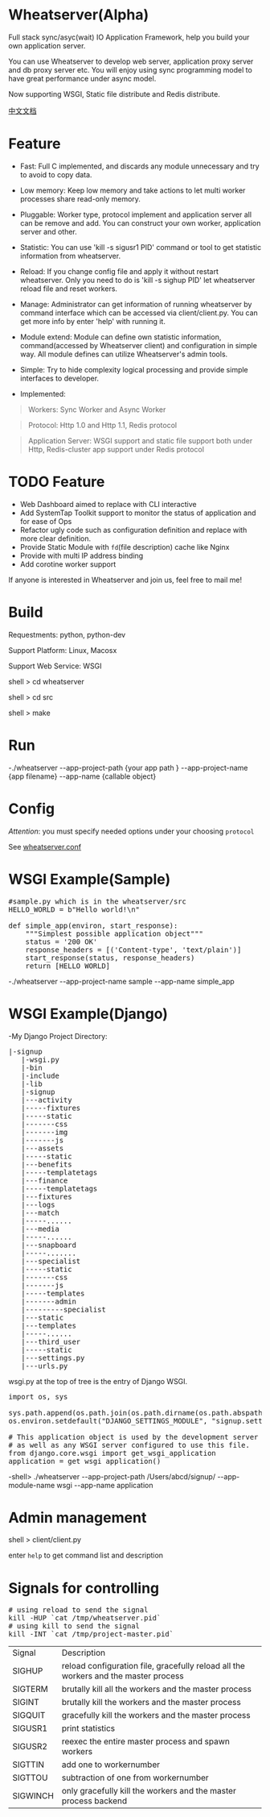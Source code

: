 Wheatserver(Alpha)
===========

Full stack sync/asyc(wait) IO Application Framework, help you build your own
application server.

You can use Wheatserver to develop web server, application proxy server and
db proxy server etc. You will enjoy using sync programming model to have
great performance under async model.

Now supporting WSGI, Static file distribute and Redis distribute.

[中文文档](http://www.wzxue.com/wheatserver-2/)

Feature
===========

* Fast: Full C implemented, and discards any module unnecessary and try to
avoid to copy data.

* Low memory: Keep low memory and take actions to let multi worker processes
share read-only memory.

* Pluggable: Worker type, protocol implement and application server all can be
remove and add. You can construct your own worker, application server and
other.

* Statistic: You can use 'kill -s sigusr1 PID' command or tool to get statistic 
information from wheatserver.

* Reload: If you change config file and apply it without restart wheatserver.
Only you need to do is 'kill -s sighup PID' let wheatserver reload file and
reset workers.

* Manage: Administrator can get information of running wheatserver by command
  interface which can be accessed via client/client.py. You can get more info by
  enter 'help' with running it.

* Module extend: Module can define own statistic information, command(accessed
  by Wheatserver client) and configuration in simple way. All module defines can
  utilize Wheatserver's admin tools.

* Simple: Try to hide complexity logical processing and provide simple
interfaces to developer.

* Implemented:

> Workers: Sync Worker and Async Worker

> Protocol: Http 1.0 and Http 1.1, Redis protocol

> Application Server: WSGI support and static file support both under Http,
> Redis-cluster app support under Redis protocol

TODO Feature
===========

* Web Dashboard aimed to replace with CLI interactive
* Add SystemTap Toolkit support to monitor the status of application and for
  ease of Ops
* Refactor ugly code such as configuration definition and replace with more clear
  definition.
* Provide Static Module with `fd`(file description) cache like Nginx
* Provide with multi IP address binding
* Add corotine worker support

If anyone is interested in Wheatserver and join us, feel free to mail me!

Build
===========

Requestments: python, python-dev 

Support Platform: Linux,  Macosx

Support Web Service: WSGI

shell > cd wheatserver

shell > cd src

shell > make

Run
===========

-./wheatserver --app-project-path {your app path } --app-project-name {app filename} --app-name {callable object}

Config
===========

*Attention*: you must specify needed options under your choosing `protocol`

See [wheatserver.conf](https://github.com/yuyuyu101/wheatserver/blob/master/wheatserver.conf)

WSGI Example(Sample)
===========

<pre>
#sample.py which is in the wheatserver/src
HELLO_WORLD = b"Hello world!\n"

def simple_app(environ, start_response):
    """Simplest possible application object"""
    status = '200 OK'
    response_headers = [('Content-type', 'text/plain')]
    start_response(status, response_headers)
    return [HELLO_WORLD]
</pre>

-./wheatserver --app-project-name sample --app-name simple_app

WSGI Example(Django)
===========

-My Django Project Directory:
<pre>
|-signup
   |-wsgi.py
   |-bin
   |-include
   |-lib
   |-signup
   |---activity
   |-----fixtures
   |-----static
   |-------css
   |-------img
   |-------js
   |---assets
   |-----static
   |---benefits
   |-----templatetags
   |---finance
   |-----templatetags
   |---fixtures
   |---logs
   |---match
   |-----......
   |---media
   |-----......
   |---snapboard
   |-----.......
   |---specialist
   |-----static
   |-------css
   |-------js
   |-----templates
   |-------admin
   |---------specialist
   |---static
   |---templates
   |-----......
   |---third_user
   |-----static
   |---settings.py
   |---urls.py
</pre>

wsgi.py at the top of tree is the entry of Django WSGI.

<pre>
import os, sys

sys.path.append(os.path.join(os.path.dirname(os.path.abspath(__file__)), 'signup'))
os.environ.setdefault("DJANGO_SETTINGS_MODULE", "signup.settings")

# This application object is used by the development server
# as well as any WSGI server configured to use this file.
from django.core.wsgi import get_wsgi_application
application = get_wsgi_application()
</pre>

-shell> ./wheatserver --app-project-path /Users/abcd/signup/ --app-module-name wsgi --app-name application

Admin management
===========

shell > client/client.py

enter `help` to get command list and description

Signals for controlling
===========

<pre>
# using reload to send the signal
kill -HUP `cat /tmp/wheatserver.pid`
# using kill to send the signal
kill -INT `cat /tmp/project-master.pid`
</pre>

<table>
   <tr>
      <td>Signal</td>
      <td>Description</td>
   </tr>
   <tr>
      <td>SIGHUP</td>
      <td>reload configuration file, gracefully reload all the workers and the master process</td>
   </tr>
   <tr>
      <td>SIGTERM</td>
      <td>brutally kill all the workers and the master process</td>
   </tr>
   <tr>
      <td>SIGINT</td>
      <td>brutally kill the workers and the master process</td>
   </tr>
   <tr>
      <td>SIGQUIT</td>
      <td>gracefully kill the workers and the master process</td>
   </tr>
   <tr>
      <td>SIGUSR1</td>
      <td>print statistics</td>
   </tr>
   <tr>
      <td>SIGUSR2</td>
      <td>reexec the entire master process and spawn workers</td>
   </tr>
   <tr>
      <td>SIGTTIN</td>
      <td>add one to workernumber</td>
   </tr>
   <tr>
      <td>SIGTTOU</td>
      <td>subtraction of one from workernumber</td>
   </tr>
   <tr>
      <td>SIGWINCH</td>
      <td>only gracefully kill the workers and the master process backend</td>
   </tr>
</table>
